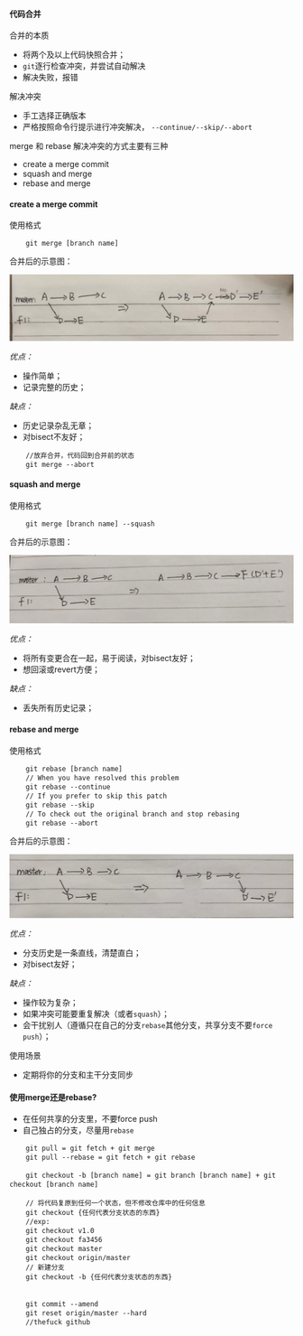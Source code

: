 #### 代码合并
合并的本质
+ 将两个及以上代码快照合并；
+ `git`逐行检查冲突，并尝试自动解决
+ 解决失败，报错

解决冲突

+ 手工选择正确版本
+ 严格按照命令行提示进行冲突解决， `--continue/--skip/--abort`

merge 和 rebase 解决冲突的方式主要有三种
+ create a merge commit
+ squash and merge
+ rebase and merge

#### create a merge commit
使用格式

```
    git merge [branch name]
```
合并后的示意图：

![merge 后的路线图](https://github.com/FredaFei/blogs/blob/master/articles/git/images/merge.jpg)

*优点：*
+ 操作简单；
+ 记录完整的历史；

*缺点：*
+ 历史记录杂乱无章；
+ 对bisect不友好；

```
    //放弃合并，代码回到合并前的状态
    git merge --abort
```

#### squash and merge
使用格式
```
    git merge [branch name] --squash
```
合并后的示意图：

![squash 后的路线图](https://github.com/FredaFei/blogs/blob/master/articles/git/images/squash.jpg)

*优点：*
+ 将所有变更合在一起，易于阅读，对bisect友好；
+ 想回滚或revert方便；

*缺点：*
+ 丢失所有历史记录；


#### rebase and merge
使用格式

```
    git rebase [branch name]
    // When you have resolved this problem
    git rebase --continue
    // If you prefer to skip this patch
    git rebase --skip
    // To check out the original branch and stop rebasing 
    git rebase --abort
```
合并后的示意图：

![rebase 后的路线图](https://github.com/FredaFei/blogs/blob/master/articles/git/images/rebase.jpg)


*优点：*
+ 分支历史是一条直线，清楚直白；
+ 对bisect友好；

*缺点：*
+ 操作较为复杂；
+ 如果冲突可能要重复解决（或者`squash`）；
+ 会干扰别人（遵循只在自己的分支`rebase`其他分支，共享分支不要`force push`）；

使用场景
+ 定期将你的分支和主干分支同步

#### 使用merge还是rebase?
+ 在任何共享的分支里，不要force push
+ 自己独占的分支，尽量用`rebase`


``` 
    git pull = git fetch + git merge
    git pull --rebase = git fetch + git rebase

    git checkout -b [branch name] = git branch [branch name] + git checkout [branch name]

    // 将代码复原到任何一个状态，但不修改仓库中的任何信息
    git checkout {任何代表分支状态的东西}
    //exp:
    git checkout v1.0
    git checkout fa3456
    git checkout master
    git checkout origin/master
    // 新建分支
    git checkout -b {任何代表分支状态的东西}
    
    
    git commit --amend
    git reset origin/master --hard
    //thefuck github
```